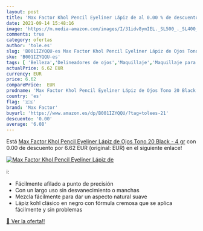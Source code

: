 ```yaml
---
layout: post
title: 'Max Factor Khol Pencil Eyeliner Lápiz de al 0.00 % de descuento'
date: 2021-09-14 15:48:16
image: 'https://m.media-amazon.com/images/I/31idv8ymIEL._SL500_._SL400_.jpg'
comments: true
category: ofertas
author: 'tole.es'
slug: 'B001IZYQQU-es Max Factor Khol Pencil Eyeliner Lápiz de Ojos Tono 20...'
sku: 'B001IZYQQU-es'
tags: [ 'Belleza','Delineadores de ojos','Maquillaje','Maquillaje para ojos','factor','max','max factor', ]
actualPrice: 6.62 EUR
currency: EUR
price: 6.62
comparePrice:  EUR
prodname: 'Max Factor Khol Pencil Eyeliner Lápiz de Ojos Tono 20 Black - 4 gr'
country: 'es'
flag: '🇪🇸'
brand: 'Max Factor'
buyurl: 'https://www.amazon.es/dp/B001IZYQQU/?tag=tolees-21'
descuento: '0.00'
average: '6.08'
---
```


Está [Max Factor Khol Pencil Eyeliner Lápiz de Ojos Tono 20 Black - 4 gr](https://www.amazon.es/dp/B001IZYQQU/?tag=tolees-21) con 0.00 de descuento por 6.62 EUR (original:  EUR) en el siguiente enlace!

[![Max Factor Khol Pencil Eyeliner Lápiz de](https://m.media-amazon.com/images/I/31idv8ymIEL._SL500_._SL400_.jpg)](https://www.amazon.es/dp/B001IZYQQU/?tag=tolees-21)

ℹ️:

- Fácilmente afilado a punto de precisión
- Con un largo uso sin desvanecimiento o manchas
- Mezcla fácilmente para dar un aspecto natural suave
- Lápiz kohl clásico en negro con fórmula cremosa que se aplica fácilmente y sin problemas

[🛒 Ver la oferta!!](https://www.amazon.es/dp/B001IZYQQU/?tag=tolees-21)
